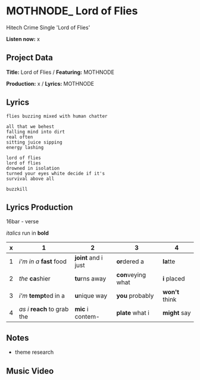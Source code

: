 # MOTHNODE_ Lord of Flies
Hitech Crime Single 'Lord of Flies'

**Listen now:** x

## Project Data

**Title:** Lord of Flies / **Featuring:** MOTHNODE

**Production:** x / **Lyrics:** MOTHNODE

## Lyrics

```
flies buzzing mixed with human chatter

all that we behest
falling mind into dirt
real often 
sitting juice sipping
energy lashing

lord of flies
lord of flies
drowned in isolation
turned your eyes white decide if it's
survival above all

buzzkill
```

## Lyrics Production

16bar - verse

*italics* run in
**bold**

| x | 1 | 2 | 3 | 4 |
|---|---|---|---|---|
| 1 | *i'm in a* **fast** food | **joint** and i just  | **or**dered a  | **la**tte  |
| 2 | *the* **ca**shier | **tu**rns away  |  **con**veying what |  **i** placed |
| 3 | *i'm* **tempt**ed in a | **u**nique way  |  **you** probably |  **won't** think |
| 4 | *as i* **reach** to grab the |  **mic** i contem-  | **plate** what i | **might** say |

## Notes

- theme research

## Music Video



